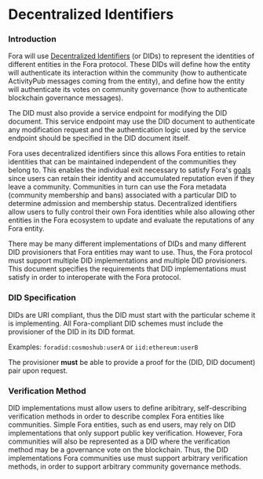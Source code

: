 # Decentralized Identifiers

### Introduction

Fora will use [Decentralized Identifiers](https://www.w3.org/TR/did-core/) (or DIDs) to represent the identities of different entities in the Fora protocol. These DIDs will define how the entity will authenticate its interaction within the community (how to authenticate ActivityPub messages coming from the entity), and define how the entity will authenticate its votes on community governance (how to authenticate blockchain governance messages).

The DID must also provide a service endpoint for modifying the DID document. This service endpoint may use the DID document to authenticate any modification request and the authentication logic used by the service endpoint should be specified in the DID document itself.

Fora uses decentralized identifiers since this allows Fora entities to retain identities that can be maintained independent of the communities they belong to. This enables the individual exit necessary to satisfy Fora's [goals](../../../dogma/goals.md) since users can retain their identity and accumulated reputation even if they leave a community. Communities in turn can use the Fora metadata (community membership and bans) associated with a particular DID to determine admission and membership status. Decentralized identifiers allow users to fully control their own Fora identities while also allowing other entities in the Fora ecosystem to update and evaluate the reputations of any Fora entity.

There may be many different implementations of DIDs and many different DID provisioners that Fora entities may want to use. Thus, the Fora protocol must support multiple DID implementations and multiple DID provisioners. This document specifies the requirements that DID implementations must satisfy in order to interoperate with the Fora protocol.

### DID Specification

DIDs are URI compliant, thus the DID must start with the particular scheme it is implementing. All Fora-compliant DID schemes must include the provisioner of the DID in its DID format.

Examples: `foradid:cosmoshub:userA` or `iid:ethereum:userB`

The provisioner **must** be able to provide a proof for the (DID, DID document) pair upon request.

### Verification Method

DID implementations must allow users to define aribitrary, self-describing verification methods in order to describe complex Fora entities like communities. Simple Fora entities, such as end users, may rely on DID implementations that only support public key verification. However, Fora communities will also be represented as a DID where the verification method may be a governance vote on the blockchain. Thus, the DID implementations Fora communities use must support arbitrary verification methods, in order to support arbitrary community governance methods.




